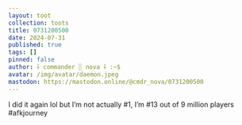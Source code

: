 ```yaml
---
layout: toot
collection: toots
title: 0731200500
date: 2024-07-31
published: true
tags: []
pinned: false
author: ⸸ commander ░ nova ⸸ :~$
avatar: /img/avatar/daemon.jpeg
mastodon: https://mastodon.online/@cmdr_nova/0731200500
---
```


I did it again lol but I’m not actually #1, I’m #13 out of 9 million players #afkjourney
